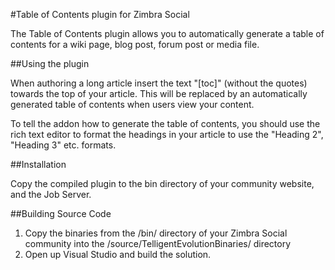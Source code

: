 ﻿#Table of Contents plugin for Zimbra Social

The Table of Contents plugin  allows you to automatically generate a table of contents
for a wiki page, blog post, forum post or media file.

##Using the plugin

When authoring a long article insert the text "[toc]" (without the quotes)
towards the top of your article.  This will be replaced by an automatically
generated table of contents when users view your content.

To tell the addon how to generate the table of contents, you should use the
rich text editor to format the headings in your article to use the "Heading 2",
"Heading 3" etc. formats.


##Installation

Copy the compiled plugin to the bin directory of your community website, and the Job Server.


##Building Source Code

1.  Copy the binaries from the /bin/ directory of your Zimbra Social community into the /source/TelligentEvolutionBinaries/ directory
2.  Open up Visual Studio and build the solution.
